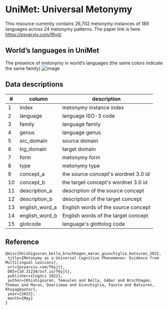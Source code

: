 # UniMet: Universal Metonymy
This resource currently contains 26,702 metonymy instances of 189 languages across 24 metonymy patterns. The paper link is here. https://psyarxiv.com/f6yjt/

## World’s languages in UniMet
The presence of metonymy in world’s languages (the same colors indicate the same family)
![image](https://user-images.githubusercontent.com/50955407/168028498-49774a24-6210-4f45-adce-01c546a507c9.png)

## Data descriptions

| #  | column         | description                         |
|----|----------------|-------------------------------------|
| 1  | index          | metonymy instance index             |
| 2  | language       | language ISO-3 code                 |
| 3  | family         | language family                     |
| 4  | genus          | language genus                      |
| 5  | src_domain     | source domain                       |
| 6  | trg_domain     | target domain                       |
| 7  | form           | metonymy form                       |
| 8  | type           | metonymy type                       |
| 9  | concept_a      | the source concept's wordnet 3.0 id |
| 10 | concept_b      | the target concept's wordnet 3.0 id |
| 11 | description_a  | description of the source concept   |
| 12 | description_b  | description of the target concept   |
| 13 | english_word_a | English words of the source concept |
| 14 | english_word_b | English words of the target concept |
| 15 | glotcode       | language's glottolog code           |

## Reference
```
@misc{khishigsuren_bella_brochhagen_marav_giunchiglia_batsuren_2022,
 title={Metonymy as a Universal Cognitive Phenomenon: Evidence from Multilingual Lexicons},
 url={psyarxiv.com/f6yjt},
 DOI={10.31234/osf.io/f6yjt},
 publisher={CogSci 2022},
 author={Khishigsuren, Temuulen and Bella, Gábor and Brochhagen, Thomas and Marav, Daariimaa and Giunchiglia, Fausto and Batsuren, Khuyagbaatar},
 year={2022},
 month={May}
}
```
